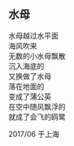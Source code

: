 ## 水母

水母越过水平面<br>
海风吹来<br>
无数的小水母飘散<br>
沉入海底的<br>
又换做了水母<br>
落在地面的<br>
变成了蒲公英<br>
在空中随风飘浮的<br>
就成了会飞的鸥鹭<br>

2017/06 于上海
